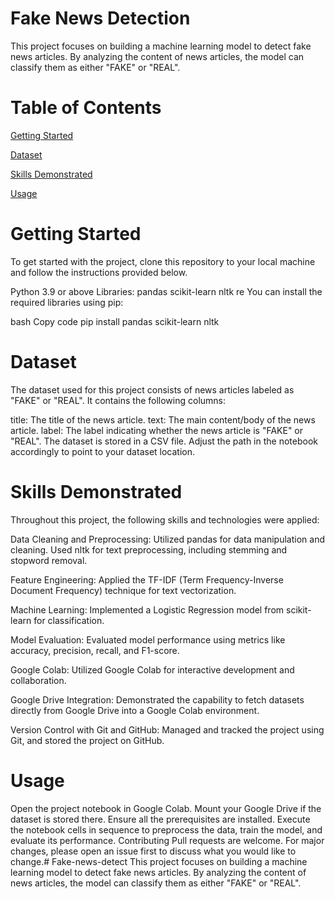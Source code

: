 # Fake News Detection

This project focuses on building a machine learning model to detect fake news articles. By analyzing the content of news articles, the model can classify them as either "FAKE" or "REAL".

# Table of Contents
[Getting Started](#getting-started)

[Dataset](#dataset)

[Skills Demonstrated](#Skills-Demonstrated)

[Usage](#usage)


# Getting Started

To get started with the project, clone this repository to your local machine and follow the instructions provided below.


Python 3.9 or above
Libraries:
pandas
scikit-learn
nltk
re
You can install the required libraries using pip:

bash
Copy code
pip install pandas scikit-learn nltk

# Dataset

The dataset used for this project consists of news articles labeled as "FAKE" or "REAL". It contains the following columns:

title: The title of the news article.
text: The main content/body of the news article.
label: The label indicating whether the news article is "FAKE" or "REAL".
The dataset is stored in a CSV file. Adjust the path in the notebook accordingly to point to your dataset location.

# Skills Demonstrated

Throughout this project, the following skills and technologies were applied:

Data Cleaning and Preprocessing: Utilized pandas for data manipulation and cleaning. Used nltk for text preprocessing, including stemming and stopword removal.

Feature Engineering: Applied the TF-IDF (Term Frequency-Inverse Document Frequency) technique for text vectorization.

Machine Learning: Implemented a Logistic Regression model from scikit-learn for classification.

Model Evaluation: Evaluated model performance using metrics like accuracy, precision, recall, and F1-score.

Google Colab: Utilized Google Colab for interactive development and collaboration.

Google Drive Integration: Demonstrated the capability to fetch datasets directly from Google Drive into a Google Colab environment.

Version Control with Git and GitHub: Managed and tracked the project using Git, and stored the project on GitHub.

# Usage

Open the project notebook in Google Colab.
Mount your Google Drive if the dataset is stored there.
Ensure all the prerequisites are installed.
Execute the notebook cells in sequence to preprocess the data, train the model, and evaluate its performance.
Contributing
Pull requests are welcome. For major changes, please open an issue first to discuss what you would like to change.# Fake-news-detect
This project focuses on building a machine learning model to detect fake news articles. By analyzing the content of news articles, the model can classify them as either "FAKE" or "REAL".
